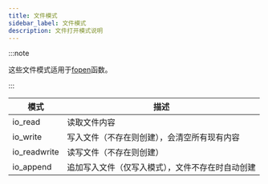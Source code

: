 ```yaml
---
title: 文件模式
sidebar_label: 文件模式
description: 文件打开模式说明
---
```


:::note

这些文件模式适用于[fopen](../functions/fopen)函数。

:::

| 模式         | 描述                                             |
| ------------ | ------------------------------------------------ |
| io_read      | 读取文件内容                                     |
| io_write     | 写入文件（不存在则创建），会清空所有现有内容     |
| io_readwrite | 读写文件（不存在则创建）                         |
| io_append    | 追加写入文件（仅写入模式），文件不存在时自动创建 |
